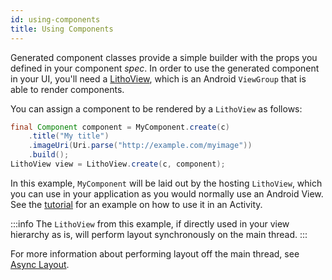 ```yaml
---
id: using-components
title: Using Components
---
```


Generated component classes provide a simple builder with the props you defined in your component *spec*. In order to use the generated component in your UI, you'll need a [LithoView](pathname:///javadoc/com/facebook/litho/LithoView.html), which is an Android `ViewGroup` that is able to render components.

You can assign a component to be rendered by a `LithoView` as follows:

```java
final Component component = MyComponent.create(c)
    .title("My title")
    .imageUri(Uri.parse("http://example.com/myimage"))
    .build();
LithoView view = LithoView.create(c, component);
```

In this example, `MyComponent` will be laid out by the hosting `LithoView`, which you can use in your application as you would normally use an Android View. See the [tutorial](tutorial.mdx) for an example on how to use it in an Activity.

:::info
The `LithoView` from this example, if directly used in your view hierarchy as is, will perform layout synchronously on the main thread.
:::

For more information about performing layout off the main thread, see [Async Layout](asynchronous-layout.md).
